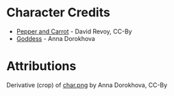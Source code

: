 # Character Credits

- [Pepper and Carrot](https://peppercarrot.com) - David Revoy, CC-By
- [Goddess](https://github.com/WinterLicht/Chaos-Projectile) - Anna Dorokhova

# Attributions

Derivative (crop) of [char.png](https://raw.githubusercontent.com/WinterLicht/Chaos-Projectile/master/src/data/char.png) by Anna Dorokhova, CC-By
